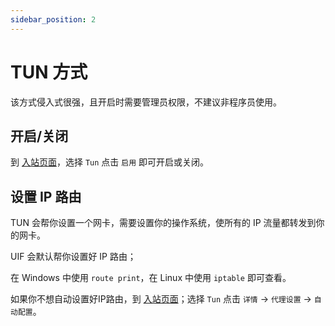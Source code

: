```yaml
---
sidebar_position: 2
---
```


# TUN 方式

该方式侵入式很强，且开启时需要管理员权限，不建议非程序员使用。

## 开启/关闭

到 [入站页面](https://uiforfreedom.github.io/#/in/my)，选择 `Tun` 点击 `启用` 即可开启或关闭。

## 设置 IP 路由

TUN 会帮你设置一个网卡，需要设置你的操作系统，使所有的 IP 流量都转发到你的网卡。

UIF 会默认帮你设置好 IP 路由；

在 Windows 中使用 `route print`，在 Linux 中使用 `iptable` 即可查看。

如果你不想自动设置好IP路由，到 [入站页面](https://uiforfreedom.github.io/#/in/my)；选择 `Tun` 点击 `详情` -> `代理设置` -> `自动配置`。
